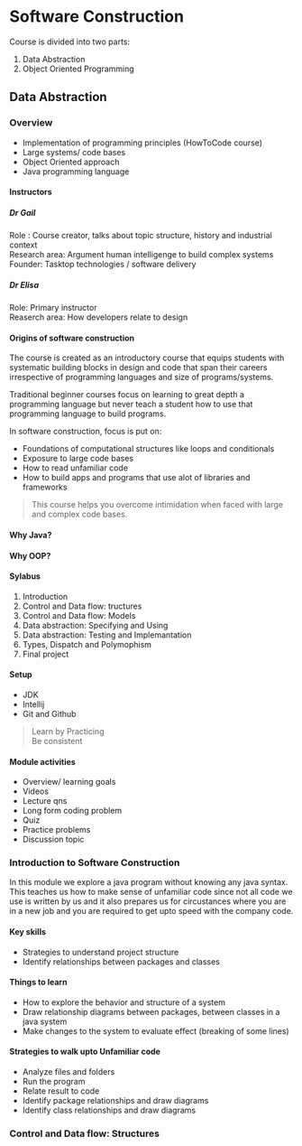 # Software Construction   

Course is divided into two parts:  

1. Data Abstraction   
2. Object Oriented Programming   

## Data Abstraction  

### Overview   

- Implementation of programming principles (HowToCode course)   
- Large systems/ code bases   
- Object Oriented approach   
- Java programming language    

#### Instructors   

##### Dr Gail   

Role : Course creator, talks about topic structure, history and industrial context    
Research area: Argument human intelligenge to build complex systems   
Founder: Tasktop technologies / software delivery   

##### Dr Elisa

Role: Primary instructor   
Reaserch area: How developers relate to design   

#### Origins of software construction    

The course is created as an introductory course that equips students with systematic building blocks in design and code that span their careers irrespective
of programming languages and size of programs/systems.    

Traditional beginner courses focus on learning to great depth a programming language but never teach a student how to use that programming language to build 
programs.    

In software construction, focus is put on:    
- Foundations of computational structures like loops and conditionals    
- Exposure to large code bases    
- How to read unfamiliar code   
- How to build apps and programs that use alot of libraries and frameworks    

> This course helps you overcome intimidation when faced with large and complex code bases.    

#### Why Java?

#### Why OOP?    

#### Sylabus    

1. Introduction   
2. Control and Data flow: tructures
3. Control and Data flow: Models 
4. Data abstraction: Specifying and Using
5. Data abstraction: Testing and Implemantation
6. Types, Dispatch and Polymophism   
7. Final project  

#### Setup
- JDK
- Intellij
- Git and Github

> Learn by Practicing   
> Be consistent    

#### Module activities

- Overview/ learning goals    
- Videos   
- Lecture qns   
- Long form coding problem   
- Quiz    
- Practice problems   
- Discussion topic    

### Introduction to Software Construction     

In this module we explore a java program without knowing any java syntax. This teaches us how to make sense of unfamiliar code since not all code we use 
is written by us and it also prepares us for circustances where you are in a new job and you are required to get upto speed with the company code.     

#### Key skills   

- Strategies to understand project structure
- Identify relationships between packages and classes

#### Things to learn   

- How to explore the behavior and structure of a system    
- Draw relationship diagrams between packages, between classes in a java system
- Make changes to the system to evaluate effect (breaking of some lines)     

#### Strategies to walk upto Unfamiliar code    

- Analyze files and folders   
- Run the program    
- Relate result to code   
- Identify package relationships and draw diagrams    
- Identify class relationships and draw diagrams     

### Control and Data flow: Structures  



